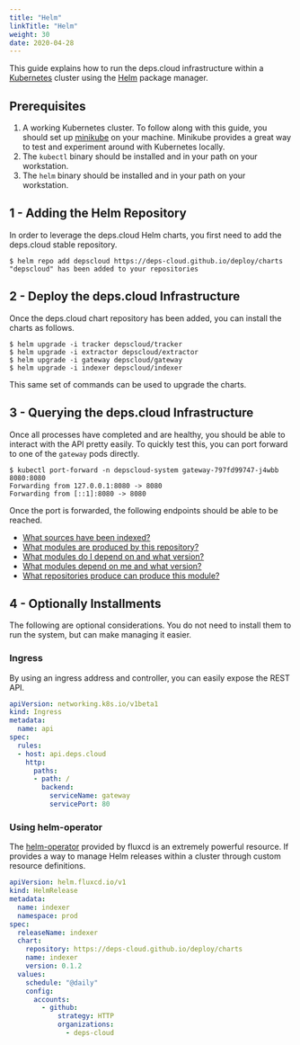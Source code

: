 ```yaml
---
title: "Helm"
linkTitle: "Helm"
weight: 30
date: 2020-04-28
---
```


This guide explains how to run the deps.cloud infrastructure within a [Kubernetes](https://kubernetes.io/) cluster using the [Helm](https://helm.sh/) package manager.

## Prerequisites

1. A working Kubernetes cluster. To follow along with this guide, you should set up [minikube](https://kubernetes.io/docs/getting-started-guides/minikube/) on your machine. Minikube provides a great way to test and experiment around with Kubernetes locally.
1. The `kubectl` binary should be installed and in your path on your workstation.
1. The `helm` binary should be installed and in your path on your workstation.

## 1 - Adding the Helm Repository

In order to leverage the deps.cloud Helm charts, you first need to add the deps.cloud stable repository.

```
$ helm repo add depscloud https://deps-cloud.github.io/deploy/charts
"depscloud" has been added to your repositories
```

## 2 - Deploy the deps.cloud Infrastructure

Once the deps.cloud chart repository has been added, you can install the charts as follows.

```
$ helm upgrade -i tracker depscloud/tracker
$ helm upgrade -i extractor depscloud/extractor
$ helm upgrade -i gateway depscloud/gateway
$ helm upgrade -i indexer depscloud/indexer
```

This same set of commands can be used to upgrade the charts.

## 3 - Querying the deps.cloud Infrastructure

Once all processes have completed and are healthy, you should be able to interact with the API pretty easily.
To quickly test this, you can port forward to one of the `gateway` pods directly.

```
$ kubectl port-forward -n depscloud-system gateway-797fd99747-j4wbb 8080:8080
Forwarding from 127.0.0.1:8080 -> 8080
Forwarding from [::1]:8080 -> 8080
```

Once the port is forwarded, the following endpoints should be able to be reached.

* [What sources have been indexed?](http://localhost:8080/v1alpha/sources)
* [What modules are produced by this repository?](http://localhost:8080/v1alpha/modules/managed?url=https%3A%2F%2Fgithub.com%2Fdeps-cloud%2Fdes.git)
* [What modules do I depend on and what version?](http://localhost:8080/v1alpha/graph/go/dependencies?organization=github.com&module=deps-cloud%2Fdes)
* [What modules depend on me and what version?](http://localhost:8080/v1alpha/graph/go/dependents?organization=github.com&module=deps-cloud%2Fdes)
* [What repositories produce can produce this module?](http://localhost:8080/v1alpha/modules/source?organization=github.com&module=deps-cloud%2Fdes&language=go)

## 4 - Optionally Installments

The following are optional considerations.
You do not need to install them to run the system, but can make managing it easier.

### Ingress

By using an ingress address and controller, you can easily expose the REST API.

```yaml
apiVersion: networking.k8s.io/v1beta1
kind: Ingress
metadata:
  name: api
spec:
  rules:
  - host: api.deps.cloud
    http:
      paths:
      - path: /
        backend:
          serviceName: gateway
          servicePort: 80
```

### Using helm-operator

The [helm-operator](https://github.com/fluxcd/helm-operator) provided by fluxcd is an extremely powerful resource.
If provides a way to manage Helm releases within a cluster through custom resource definitions.

```yaml
apiVersion: helm.fluxcd.io/v1
kind: HelmRelease
metadata:
  name: indexer
  namespace: prod
spec:
  releaseName: indexer
  chart:
    repository: https://deps-cloud.github.io/deploy/charts
    name: indexer
    version: 0.1.2
  values:
    schedule: "@daily"
    config:
      accounts:
        - github:
            strategy: HTTP
            organizations:
              - deps-cloud
```
